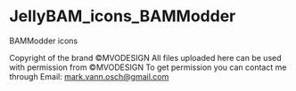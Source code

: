 JellyBAM_icons_BAMModder
========================

BAMModder icons

Copyright of the brand ©MVODESIGN
All files uploaded here can be used with permission from ©MVODESIGN
To get permission you can contact me through
Email: mark.vann.osch@gmail.com
